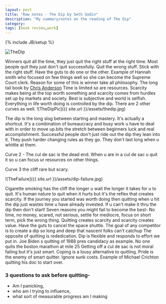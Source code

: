 ```yaml
---
layout: post
title: "Raw notes - The Dip by Seth Godin"
description: "My summary/notes on the reading of The Dip"
category: 
tags: [book review,work]
---
```

{% include JB/setup %}

![TheDip](http://www.sethgodin.com/thedip/thedip.gif)

Winners quit all the time, they just quit the right stuff at the right time.
Most people quit they just don't quit successfully.
Quit the wrong stuff. Stick with the right stuff. Have the guts to do one or the other.
Example of Hannah smith who focused on few things well so she can become the Supreme Court clerk.
Reason for some of this is winner take all philosophy. The long tail book by [Chris Anderson](http://www.longtail.com/about.html)
Time is limited so are resources. Scarcity makes being at the top worth something and scarcity comes from hurdles set up by markets and society.
Best is subjective and world is selfish.
Everything in life worth doing is controlled by the dip. There are 2 other curves as well.
![TheDipPic]({{ site.url }}/assets/thedip.jpg)

The dip is the long slog between starting and mastery. It's actually a shortcut. It's a combination of bureaucracy and busy work u have to deal with in order to move up.bits the stretch between beginners luck and real accomplishment.
Successful people don't just ride out the dip they lean into it. They push harder changing rules as they go. They don't last long when u whittle at them.

Curve 2 - The cul de sac is the dead end. When u are in a cul de sac u quit it so u can focus ur resources on other things.

Curve 3 the cliff rare but scary.

![TheFailure]({{ site.url }}/assets/dip-failure.jpg)

Cigarette smoking has the cliff the longer u wait the longer it takes for u to quit. 
It's human nature to quit when it hurts but it's the reflex that creates scarcity.
If the journey you started was worth doing then quitting when u hit the dip just wastes time u have already invested. 
If u can't make it thru the dip then don't start!
Seven reasons you might fail to become the best-
No time, no money, scared, not serious, settle for mediocre, focus on short term, pick the wrong thing.
Quitting creates scarcity and scarcity creates value.
Have the guts to cancel the space shuttle.
The goal of any competitor is to create a dip so long and deep that nascent folks can't catchup
The opposite of quitting is rededication. Dip is flexible and responds to effort we put in. Joe Biden s quitting of 1988 pres candidacy as example. No one quits the boston marathon at mile 25
Getting off a cul de sac is not moral failing but it's just smart. Coping is a lousy alternative to quitting. Pride is the enemy of smart quitter. 
Ignore sunk costs. Example of Michael Crichton quitting his doc to start over.

### 3 questions to ask before quitting-

- Am I panicking, 
- who am I trying to influence, 
- what sort of measurable progress am I making

